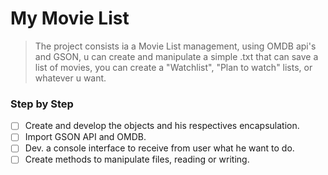 # My Movie List

> The project consists ia a Movie List management, using OMDB api's and GSON, u can create and manipulate a simple .txt that can save a list of movies, you can create a "Watchlist", "Plan to watch" lists, or whatever u want.

### Step by Step

- [ ] Create and develop the objects and his respectives encapsulation.
- [ ] Import GSON API and OMDB.
- [ ] Dev. a console interface to receive from user what he want to do.
- [ ] Create methods to manipulate files, reading or writing.
